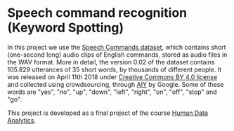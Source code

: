 # Speech command recognition (Keyword Spotting)
In this project we use the [Speech Commands dataset](https://www.tensorflow.org/datasets/catalog/speech_commands), which contains short (one-second long) audio clips of English commands, stored as audio files in the WAV format. More in detail, the version 0.02 of the dataset contains 105.829 utterances of 35 short words, by thousands of different people. It was released on April 11th 2018 under [Creative Commons BY 4.0 license](https://creativecommons.org/licenses/by/4.0/) and collected using crowdsourcing, through [AIY](https://aiyprojects.withgoogle.com/) by Google. Some of these words are "yes", "no", "up", "down", "left", "right", "on", "off", "stop" and "go".

This project is developed as a final project of the course  [Human Data Analytics](https://en.didattica.unipd.it/off/2022/LM/IN/IN2371/004PD/INP9087860/N0).
